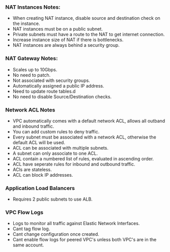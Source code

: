 ### NAT Instances Notes:
- When creating NAT instance, disable source and destination check on the instance.
- NAT instances must be on a public subnet.
- Private subnets must have a route to the NAT to get internet connection.
- Increase instance size of NAT if there is bottlenecks.
- NAT instances are always behind a security group.

### NAT Gateway Notes:
- Scales up to 10Gbps.
- No need to patch.
- Not associated with security groups.
- Automatically assigned a public IP address.
- Need to update route tables.d
- No need to disable Source/Destination checks.

### Network ACL Notes
- VPC automatically comes with a default network ACL, allows all outband and inbound traffic.
- You can add custom rules to deny traffic.
- Every subnet must be associated with a network ACL, otherwise the default ACL will be used.
- ACL can be associated with multiple subnets.
- A subnet can only associate to one ACL.
- ACL contain a numbered list of rules, evaluated in ascending order.
- ACL have seperate rules for inbound and outbound traffic.
- ACls are stateless.
- ACL can block IP addresses.

### Application Load Balancers
- Requires 2 public subnets to use ALB.

### VPC Flow Logs
- Logs to monitor all traffic against Elastic Network Interfaces.
- Cant tag flow log.
- Cant change configuration once created.
- Cant enable flow logs for peered VPC's unless both VPC's are in the same account.
